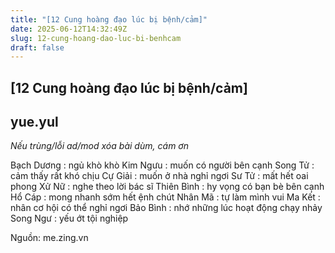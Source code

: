```yaml
---
title: "[12 Cung hoàng đạo lúc bị bệnh/cảm]"
date: 2025-06-12T14:32:49Z
slug: 12-cung-hoang-dao-luc-bi-benhcam
draft: false
---
```


## [12 Cung hoàng đạo lúc bị bệnh/cảm]

## yue.yul

*Nếu trùng/lỗi ad/mod xóa bài dùm, cám ơn*
 
Bạch Dương : ngủ khò khò
Kim Ngưu : muốn có người bên cạnh
Song Tử : cảm thấy rất khó chịu
Cự Giải : muốn ở nhà nghỉ ngơi
Sư Tử : mất hết oai phong
Xử Nữ : nghe theo lời bác sĩ
Thiên Bình : hy vọng có bạn bè bên cạnh
Hổ Cáp : mong nhanh sớm hết ệnh chút
Nhân Mã : tự làm mình vui
Ma Kết : nhân cơ hội có thể nghỉ ngơi
Bảo Bình : nhớ những lúc hoạt động chạy nhảy
Song Ngư : yếu ớt tội nghiệp
 
Nguồn: me.zing.vn